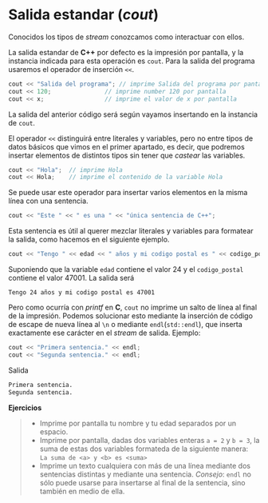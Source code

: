 Salida estandar (_cout_)
====

Conocidos los tipos de _stream_ conozcamos como interactuar con ellos.

La salida estandar de **C++** por defecto es la impresión por pantalla, y la instancia indicada para esta operación es `cout`. Para la salida del programa usaremos el operador de inserción `<<`.

```cpp
cout << "Salida del programa"; // imprime Salida del programa por pantalla
cout << 120;               // imprime number 120 por pantalla
cout << x;                 // imprime el valor de x por pantalla
```

La salida del anterior código será según vayamos insertando en la instancia de `cout`.

El operador `<<` distinguirá entre literales y variables, pero no entre tipos de datos básicos que vimos en el primer apartado, es decir, que podremos insertar elementos de distintos tipos sin tener que _castear_ las variables.

```cpp
cout << "Hola";  // imprime Hola
cout << Hola;    // imprime el contenido de la variable Hola
```

Se puede usar este operador para insertar varios elementos en la misma línea con una sentencia.

```cpp
cout << "Este " << " es una " << "única sentencia de C++";
```

Esta sentencia es útil al querer mezclar literales y variables para formatear la salida, como hacemos en el siguiente ejemplo.

```cpp
cout << "Tengo " << edad << " años y mi codigo postal es " << codigo_postal;
```

Suponiendo que la variable `edad` contiene el valor 24 y el `codigo_postal` contiene el valor 47001. La salida será 

`Tengo 24 años y mi codigo postal es 47001`

Pero como ocurría con _printf_ en **C**, `cout` no imprime un salto de línea al final de la impresión. Podemos solucionar esto mediante la inserción de código de escape de nueva línea al `\n` o mediante `endl`(`std::endl`), que inserta exactamente ese carácter en el _stream_ de salida. Ejemplo:

```cpp
cout << "Primera sentencia." << endl;
cout << "Segunda sentencia." << endl;
```
Salida
```bash
Primera sentencia.
Segunda sentencia.
```

**Ejercicios**
> - Imprime por pantalla tu nombre y tu edad separados por un espacio.
> - Imprime por pantalla, dadas dos variables enteras `a = 2` y `b = 3`, la suma de estas dos variables formateda de la siguiente manera:<br>`La suma de <a> y <b> es <suma>`
> - Imprime un texto cualquiera con más de una línea mediante dos sentencias distintas y mediante una sentencia. _Consejo_: `endl` no sólo puede usarse para insertarse al final de la sentencia, sino también en medio de ella.




